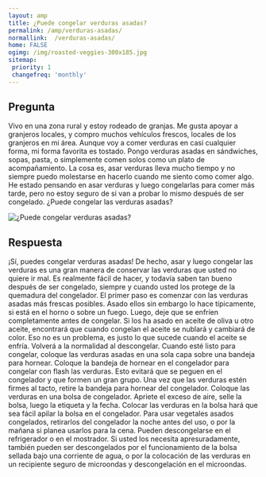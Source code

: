 ```yaml
---
layout: amp
title: ¿Puede congelar verduras asadas?  
permalink: /amp/verduras-asadas/
normallink:  /verduras-asadas/
home: FALSE
ogimg: /img/roasted-veggies-300x185.jpg
sitemap:
 priority: 1
 changefreq: 'monthly'
---
```




## Pregunta

Vivo en una zona rural y estoy rodeado de granjas. Me gusta apoyar a granjeros locales, y compro muchos vehículos frescos, locales de los granjeros en mi área. Aunque voy a comer verduras en casi cualquier forma, mi forma favorita es tostado. Pongo verduras asadas en sándwiches, sopas, pasta, o simplemente comen solos como un plato de acompañamiento. La cosa es, asar verduras lleva mucho tiempo y no siempre puedo molestarse en hacerlo cuando me siento como comer algo. He estado pensando en asar verduras y luego congelarlas para comer más tarde, pero no estoy seguro de si van a probar lo mismo después de ser congelado. ¿Puede congelar las verduras asadas?


![¿Puede congelar verduras asadas?](https://sepuedecongelar.com/img/roasted-veggies-300x185.jpg "¿Puede congelar verduras asadas?" )


## Respuesta

¡Sí, puedes congelar verduras asadas! De hecho, asar y luego congelar las verduras es una gran manera de conservar las verduras que usted no quiere ir mal. Es realmente fácil de hacer, y todavía saben tan bueno después de ser congelado, siempre y cuando usted los protege de la quemadura del congelador.
El primer paso es comenzar con las verduras asadas más frescas posibles. Asado ellos sin embargo lo hace típicamente, si está en el horno o sobre un fuego. Luego, deje que se enfríen completamente antes de congelar. Si los ha asado en aceite de oliva u otro aceite, encontrará que cuando congelan el aceite se nublará y cambiará de color. Eso no es un problema, es justo lo que sucede cuando el aceite se enfría. Volverá a la normalidad al descongelar.
Cuando esté listo para congelar, coloque las verduras asadas en una sola capa sobre una bandeja para hornear. Coloque la bandeja de hornear en el congelador para congelar con flash las verduras. Esto evitará que se peguen en el congelador y que formen un gran grupo. Una vez que las verduras estén firmes al tacto, retire la bandeja para hornear del congelador. Coloque las verduras en una bolsa de congelador. Apriete el exceso de aire, selle la bolsa, luego la etiqueta y la fecha. Colocar las verduras en la bolsa hará que sea fácil apilar la bolsa en el congelador.
Para usar vegetales asados congelados, retirarlos del congelador la noche antes del uso, o por la mañana si planea usarlos para la cena. Pueden descongelarse en el refrigerador o en el mostrador. Si usted los necesita apresuradamente, también pueden ser descongelados por el funcionamiento de la bolsa sellada bajo una corriente de agua, o por la colocación de las verduras en un recipiente seguro de microondas y descongelación en el microondas.
